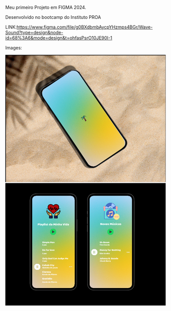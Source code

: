 Meu primeiro Projeto em FIGMA 2024.

Desenvolvido no bootcamp do Instituto PROA

LINK:https://www.figma.com/file/g0BXdbmbAycpYHzmps4BGr/Wave-Sound?type=design&node-id=68%3A6&mode=design&t=ohfasPsrO10JE90I-1

Images:

<img src="/images/WaveSound.png">
<img src="/images/Mockup.png">

